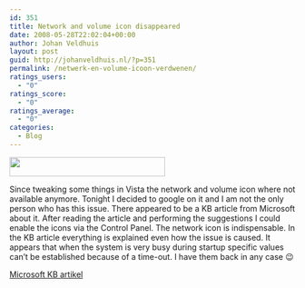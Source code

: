 ```yaml
---
id: 351
title: Network and volume icon disappeared
date: 2008-05-28T22:02:04+00:00
author: Johan Veldhuis
layout: post
guid: http://johanveldhuis.nl/?p=351
permalink: /netwerk-en-volume-icoon-verdwenen/
ratings_users:
  - "0"
ratings_score:
  - "0"
ratings_average:
  - "0"
categories:
  - Blog
---
```

[<img class="alignnone size-medium wp-image-352" title="Vista System tray" src="https://i1.wp.com/johanveldhuis.nl/wp-content/uploads/2008/05/system-tray.jpg?resize=274%2C34" alt="" width="274" height="34" data-recalc-dims="1" />](https://i1.wp.com/johanveldhuis.nl/wp-content/uploads/2008/05/system-tray.jpg)

Since tweaking some things in Vista the network and volume icon where not available anymore. Tonight I decided to google on it and I am not the only person who has this issue. There appeared to be a KB article from Microsoft about it. After reading the article and performing the suggestions I could enable the icons via the Control Panel. The network icon is indispensable. In the KB article everything is explained even how the issue is caused. It appears that when the system is very busy during startup specific values can&#8217;t be established because of a time-out. I have them back in any case 😉

<a href="http://support.microsoft.com/kb/945011/en-us" target="_blank">Microsoft KB artikel</a>